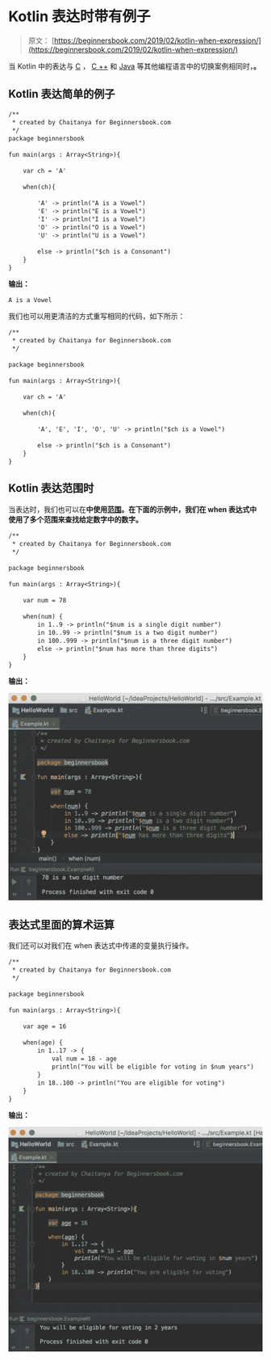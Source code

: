# Kotlin 表达时带有例子

> 原文： [https://beginnersbook.com/2019/02/kotlin-when-expression/](https://beginnersbook.com/2019/02/kotlin-when-expression/)

当 Kotlin 中的表达与 [C](https://beginnersbook.com/2014/01/switch-case-statements-in-c/) ， [C ++](https://beginnersbook.com/2017/08/cpp-switch-case/) 和 [Java](https://beginnersbook.com/2017/08/java-switch-case/) 等其他编程语言中的切换案例相同时，**。**

## Kotlin 表达简单的例子

```
/**
 * created by Chaitanya for Beginnersbook.com
 */
package beginnersbook

fun main(args : Array<String>){

    var ch = 'A'

    when(ch){

        'A' -> println("A is a Vowel")
        'E' -> println("E is a Vowel")
        'I' -> println("I is a Vowel")
        'O' -> println("O is a Vowel")
        'U' -> println("U is a Vowel")

        else -> println("$ch is a Consonant")
    }
}
```

**输出：**

```
A is a Vowel
```

我们也可以用更清洁的方式重写相同的代码，如下所示：

```
/**
 * created by Chaitanya for Beginnersbook.com
 */

package beginnersbook

fun main(args : Array<String>){

    var ch = 'A'

    when(ch){

        'A', 'E', 'I', 'O', 'U' -> println("$ch is a Vowel")

        else -> println("$ch is a Consonant")
    }
}
```

## Kotlin 表达范围时

当表达时，我们也可以在**中使用[范围](https://beginnersbook.com/2019/02/kotlin-ranges/)。在下面的示例中，我们在 when 表达式中使用了多个范围来查找给定数字中的数字。**

```
/**
 * created by Chaitanya for Beginnersbook.com
 */

package beginnersbook

fun main(args : Array<String>){

    var num = 78

    when(num) {
        in 1..9 -> println("$num is a single digit number")
        in 10..99 -> println("$num is a two digit number")
        in 100..999 -> println("$num is a three digit number")
        else -> println("$num has more than three digits")
    }
}
```

**输出：**

![Kotlin when expression](img/5790847059353069ab4848541fff58cf.jpg)

## 表达式里面的算术运算

我们还可以对我们在 when 表达式中传递的变量执行操作。

```
/**
 * created by Chaitanya for Beginnersbook.com
 */

package beginnersbook

fun main(args : Array<String>){

    var age = 16

    when(age) {
        in 1..17 -> {
            val num = 18 - age
            println("You will be eligible for voting in $num years")
        }
        in 18..100 -> println("You are eligible for voting")
    }
}
```

**输出：**

![Kotlin when expression with ranges example](img/e2fc38341fa585c52e3a5ef886e22b63.jpg)